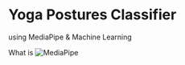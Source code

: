 # Yoga Postures Classifier
using MediaPipe &amp; Machine Learning

What is ![MediaPipe](https://github.com/google/mediapipe/blob/master/docs/images/mediapipe_small.png)
